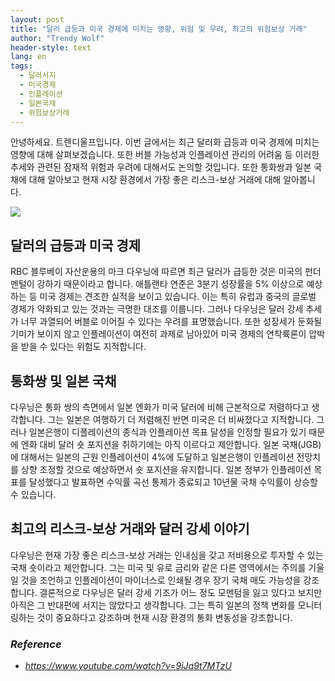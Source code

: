 ```yaml
---
layout: post
title: "달러 급등과 미국 경제에 미치는 영향, 위험 및 우려, 최고의 위험보상 거래"
author: "Trendy Wolf"
header-style: text
lang: en
tags:
  - 달러서지
  - 미국경제
  - 인플레이션
  - 일본국채
  - 위험보상거래
---
```


안녕하세요. 트렌디울프입니다. 이번 글에서는 최근 달러화 급등과 미국 경제에 미치는 영향에 대해 살펴보겠습니다. 또한 버블 가능성과 인플레이션 관리의 어려움 등 이러한 추세와 관련된 잠재적 위험과 우려에 대해서도 논의할 것입니다. 또한 통화쌍과 일본 국채에 대해 알아보고 현재 시장 환경에서 가장 좋은 리스크-보상 거래에 대해 알아봅니다.

<img
    src="https://i.ytimg.com/vi/9iJa9t7MTzU/hqdefault.jpg"
/>


## 달러의 급등과 미국 경제
RBC 블루베이 자산운용의 마크 다우닝에 따르면 최근 달러가 급등한 것은 미국의 펀더멘털이 강하기 때문이라고 합니다. 애틀랜타 연준은 3분기 성장률을 5% 이상으로 예상하는 등 미국 경제는 견조한 실적을 보이고 있습니다. 이는 특히 유럽과 중국의 글로벌 경제가 약화되고 있는 것과는 극명한 대조를 이룹니다. 그러나 다우닝은 달러 강세 추세가 너무 과열되어 버블로 이어질 수 있다는 우려를 표명했습니다. 또한 성장세가 둔화될 기미가 보이지 않고 인플레이션이 여전히 과제로 남아있어 미국 경제의 연착륙론이 압박을 받을 수 있다는 위험도 지적합니다.

## 통화쌍 및 일본 국채
다우닝은 통화 쌍의 측면에서 일본 엔화가 미국 달러에 비해 근본적으로 저렴하다고 생각합니다. 그는 일본은 여행하기 더 저렴해진 반면 미국은 더 비싸졌다고 지적합니다. 그러나 일본은행이 디플레이션의 종식과 인플레이션 목표 달성을 인정할 필요가 있기 때문에 엔화 대비 달러 숏 포지션을 취하기에는 아직 이르다고 제안합니다. 일본 국채(JGB)에 대해서는 일본의 근원 인플레이션이 4%에 도달하고 일본은행이 인플레이션 전망치를 상향 조정할 것으로 예상하면서 숏 포지션을 유지합니다. 일본 정부가 인플레이션 목표를 달성했다고 발표하면 수익률 곡선 통제가 종료되고 10년물 국채 수익률이 상승할 수 있습니다.

## 최고의 리스크-보상 거래와 달러 강세 이야기
다우닝은 현재 가장 좋은 리스크-보상 거래는 인내심을 갖고 저비용으로 투자할 수 있는 국채 숏이라고 제안합니다. 그는 미국 및 유로 금리와 같은 다른 영역에서는 주의를 기울일 것을 조언하고 인플레이션이 마이너스로 인쇄될 경우 장기 국채 매도 가능성을 강조합니다. 결론적으로 다우닝은 달러 강세 기조가 어느 정도 모멘텀을 잃고 있다고 보지만 아직은 그 반대편에 서지는 않았다고 생각합니다. 그는 특히 일본의 정책 변화를 모니터링하는 것이 중요하다고 강조하며 현재 시장 환경의 통화 변동성을 강조합니다.


### _Reference_
- _https://www.youtube.com/watch?v=9iJa9t7MTzU_

